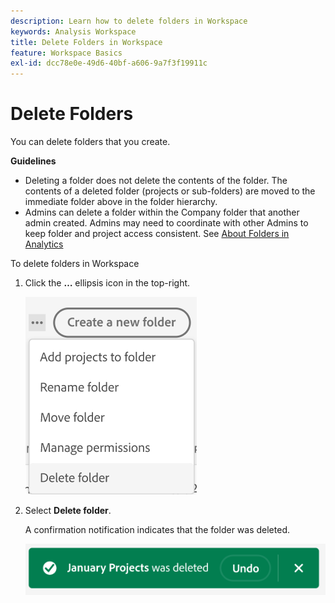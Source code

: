```yaml
---
description: Learn how to delete folders in Workspace
keywords: Analysis Workspace
title: Delete Folders in Workspace
feature: Workspace Basics
exl-id: dcc78e0e-49d6-40bf-a606-9a7f3f19911c
---
```


# Delete Folders 

You can delete folders that you create.

**Guidelines**

*  Deleting a folder does not delete the contents of the folder. The contents of a deleted folder (projects or sub-folders) are moved to the immediate folder above in the folder hierarchy.
*  Admins can delete a folder within the Company folder that another admin created. Admins may need to coordinate with other Admins to keep folder and project access consistent. See [About Folders in Analytics](/help/analysis-workspace/build-workspace-project/workspace-folders/about-folders.md)

To delete folders in Workspace 

1.  Click the **…** ellipsis icon in the top-right.

    ![](/help/analysis-workspace/build-workspace-project/assets/select-delete-folder.png)
 
2.  Select **Delete folder**.
 
    A confirmation notification indicates that the folder was deleted.

    ![](/help/analysis-workspace/build-workspace-project/assets/deleted-folder.png)

